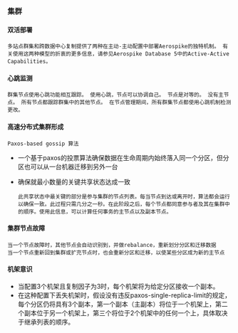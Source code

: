### 集群

#### 双活部署
    
    多站点群集和跨数据中心复制提供了两种在主动-主动配置中部署Aerospike的独特机制。 有关使用这两种模型的折衷的更多信息，请参见Aerospike Database 5中的Active-Active Capabilities。

#### 心跳监测

    群集节点使用心跳功能相互跟踪。 使用心跳，节点可以协调自己。 节点是对等的。 没有主节点。 所有节点都跟踪群集中的其他节点。 在节点管理期间，所有群集节点都使用心跳机制检测更改。

#### 高速分布式集群形成

    Paxos-based gossip 算法

- 一个基于paxos的投票算法确保数据在生命周期内始终落入同一个分区，但分区也可以从一台机器迁移到另外一台
- 确保就最小数量的关键共享状态达成一致
 
      此共享状态中最关键的部分是参与集群的节点列表。每当节点到达或离开时，算法都会运行以确保一致。此过程只需几分之一秒。在此阶段之后，每个节点都同意参与者及其在集群中的顺序。使用此信息，可以计算任何事务的主节点以及副本节点。

#### 集群节点故障
    
    当一个节点故障时，其他节点会自动识别到，并做rebalance，重新划分分区和迁移数据
    当一个节点重新回到集群或扩充节点时，也会重新分区和迁移，以使某些分区成为新的主节点

#### 机架意识
- 当配置3个机架且复制因子为3时，每个机架将为给定分区接收一个副本。
- 在这种配置下丢失机架时，假设没有违反paxos-single-replica-limit的规定，每个分区仍将具有3个副本，第一个副本（主副本）将位于一个机架上，第二个副本位于另一个机架上，第三个将位于2个机架中的任何一个上，具体取决于继承列表的顺序。
